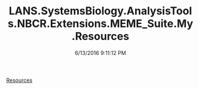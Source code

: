 ﻿---
title: LANS.SystemsBiology.AnalysisTools.NBCR.Extensions.MEME_Suite.My.Resources
date: 6/13/2016 9:11:12 PM
---

[Resources](T-LANS.SystemsBiology.AnalysisTools.NBCR.Extensions.MEME_Suite.My.Resources.Resources.html)
